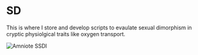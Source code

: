 
<!-- README.md is generated from README.Rmd. Please edit that file -->

# SD

<!-- badges: start -->
<!-- badges: end -->

This is where I store and develop scripts to evaulate sexual dimorphism in cryptic physiolgical traits like oxygen transport.

![Amniote SSDI](./figures/All_animals_SDI.png)
